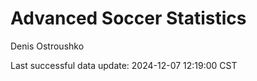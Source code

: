 # Advanced Soccer Statistics
Denis Ostroushko

<!-- gfm -->

Last successful data update: 2024-12-07 12:19:00 CST
